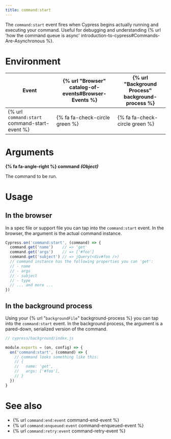 ```yaml
---
title: command:start
---
```


The `command:start` event fires when Cypress begins actually running and executing your command. Useful for debugging and understanding {% url 'how the command queue is async' introduction-to-cypress#Commands-Are-Asynchronous %}.

# Environment

Event | {% url "Browser" catalog-of-events#Browser-Events %} | {% url "Background Process" background-process %}
--- | --- | ---
{% url `command:start` command-start-event %} | {% fa fa-check-circle green %} | {% fa fa-check-circle green %}

# Arguments

**{% fa fa-angle-right %} command** ***(Object)***

The command to be run.

# Usage

## In the browser

In a spec file or support file you can tap into the `command:start` event. In the browser, the argument is the actual command instance.

```javascript
Cypress.on('command:start', (command) => {
  command.get('name')    // => 'get'
  command.get('args')    // => ['#foo']
  command.get('subject') // => jQuery(<div#foo />)
  // command instance has the following properties you can 'get':
  // - name
  // - args
  // - subject
  // - type
  // ... and more ...
})
```

## In the background process

Using your {% url "`backgroundFile`" background-process %} you can tap into the `command:start` event. In the background process, the argument is a pared-down, serialized version of the command.

```javascript
// cypress/background/index.js

module.exports = (on, config) => {
  on('command:start', (command) => {
    // command looks something like this:
    // {
    //   name: 'get',
    //   args: ['#foo'],
    // }
  })
}
```

# See also

- {% url `command:end:event` command-end-event %}
- {% url `command:enqueued:event` command-enqueued-event %}
- {% url `command:retry:event` command-retry-event %}
